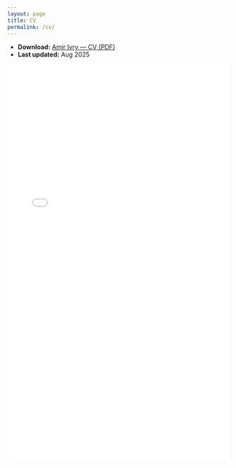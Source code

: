 ```yaml
---
layout: page
title: CV
permalink: /cv/
---
```


- **Download:** [Amir Ivry — CV (PDF)](/assets/pdf/Amir_Ivry_CV.pdf)
- **Last updated:** Aug 2025

<embed src="/assets/pdf/Amir_Ivry_CV.pdf" type="application/pdf" width="100%" height="900px" />
